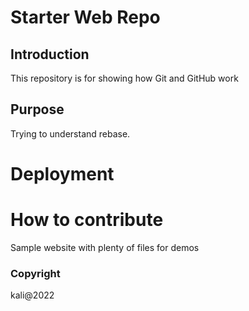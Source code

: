 # Starter Web Repo

## Introduction
This repository is for showing how Git and GitHub work

## Purpose
Trying to understand rebase.

# Deployment

# How to contribute
Sample website with plenty of files for demos

### Copyright
kali@2022
